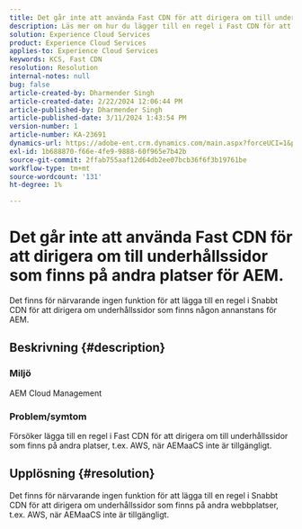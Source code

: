 ```yaml
---
title: Det går inte att använda Fast CDN för att dirigera om till underhållssidor som finns på andra platser för AEM.
description: Läs mer om hur du lägger till en regel i Fast CDN för att dirigera om till underhållssidor som ligger på andra platser än Postman.
solution: Experience Cloud Services
product: Experience Cloud Services
applies-to: Experience Cloud Services
keywords: KCS, Fast CDN
resolution: Resolution
internal-notes: null
bug: false
article-created-by: Dharmender Singh
article-created-date: 2/22/2024 12:06:44 PM
article-published-by: Dharmender Singh
article-published-date: 3/11/2024 1:43:54 PM
version-number: 1
article-number: KA-23691
dynamics-url: https://adobe-ent.crm.dynamics.com/main.aspx?forceUCI=1&pagetype=entityrecord&etn=knowledgearticle&id=fb5e04d3-7ad1-ee11-9079-6045bd0061cb
exl-id: 1b688870-f66e-4fe9-9888-60f965e7b42b
source-git-commit: 2ffab755aaf12d64db2ee07bcb36f6f3b19761be
workflow-type: tm+mt
source-wordcount: '131'
ht-degree: 1%

---
```


# Det går inte att använda Fast CDN för att dirigera om till underhållssidor som finns på andra platser för AEM.


Det finns för närvarande ingen funktion för att lägga till en regel i Snabbt CDN för att dirigera om underhållssidor som finns någon annanstans för AEM.

## Beskrivning {#description}


### Miljö

AEM Cloud Management

### Problem/symtom

Försöker lägga till en regel i Fast CDN för att dirigera om till underhållssidor som finns på andra platser, t.ex. AWS, när AEMaaCS inte är tillgängligt.


## Upplösning {#resolution}


Det finns för närvarande ingen funktion för att lägga till en regel i Snabbt CDN för att dirigera om underhållssidor som finns på andra webbplatser, t.ex. AWS, när AEMaaCS inte är tillgängligt.
